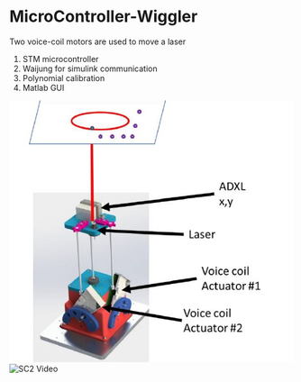 # MicroController-Wiggler
Two voice-coil motors are used to move a laser

1) STM microcontroller
2) Waijung for simulink communication 
3) Polynomial calibration
4) Matlab GUI

![SC2 Video](Documentation/Configuration.jpg)
![SC2 Video](Documentation/Lissajous-05Hz.gif)
